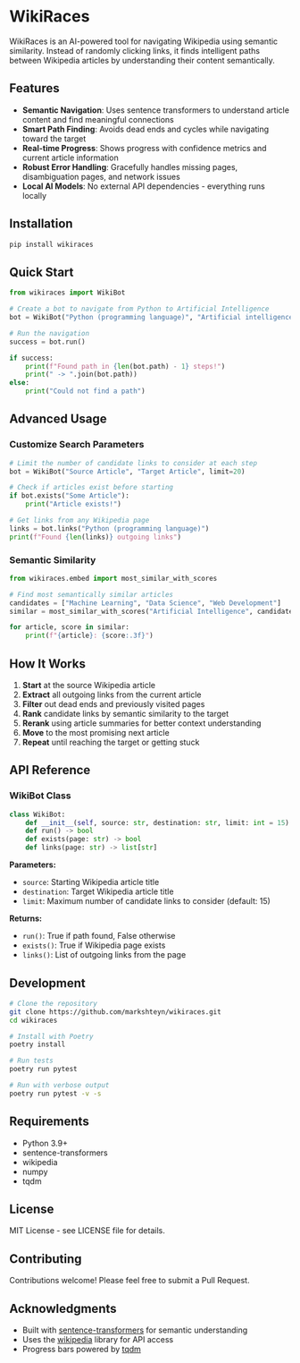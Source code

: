 # WikiRaces

WikiRaces is an AI-powered tool for navigating Wikipedia using semantic similarity. Instead of randomly clicking links, it finds intelligent paths between Wikipedia articles by understanding their content semantically.

## Features

- **Semantic Navigation**: Uses sentence transformers to understand article content and find meaningful connections
- **Smart Path Finding**: Avoids dead ends and cycles while navigating toward the target
- **Real-time Progress**: Shows progress with confidence metrics and current article information
- **Robust Error Handling**: Gracefully handles missing pages, disambiguation pages, and network issues
- **Local AI Models**: No external API dependencies - everything runs locally

## Installation

```bash
pip install wikiraces
```

## Quick Start

```python
from wikiraces import WikiBot

# Create a bot to navigate from Python to Artificial Intelligence
bot = WikiBot("Python (programming language)", "Artificial intelligence")

# Run the navigation
success = bot.run()

if success:
    print(f"Found path in {len(bot.path) - 1} steps!")
    print(" -> ".join(bot.path))
else:
    print("Could not find a path")
```

## Advanced Usage

### Customize Search Parameters

```python
# Limit the number of candidate links to consider at each step
bot = WikiBot("Source Article", "Target Article", limit=20)

# Check if articles exist before starting
if bot.exists("Some Article"):
    print("Article exists!")

# Get links from any Wikipedia page
links = bot.links("Python (programming language)")
print(f"Found {len(links)} outgoing links")
```

### Semantic Similarity

```python
from wikiraces.embed import most_similar_with_scores

# Find most semantically similar articles
candidates = ["Machine Learning", "Data Science", "Web Development"]
similar = most_similar_with_scores("Artificial Intelligence", candidates)

for article, score in similar:
    print(f"{article}: {score:.3f}")
```

## How It Works

1. **Start** at the source Wikipedia article
2. **Extract** all outgoing links from the current article
3. **Filter** out dead ends and previously visited pages
4. **Rank** candidate links by semantic similarity to the target
5. **Rerank** using article summaries for better context understanding
6. **Move** to the most promising next article
7. **Repeat** until reaching the target or getting stuck

## API Reference

### WikiBot Class

```python
class WikiBot:
    def __init__(self, source: str, destination: str, limit: int = 15)
    def run() -> bool
    def exists(page: str) -> bool
    def links(page: str) -> list[str]
```

**Parameters:**
- `source`: Starting Wikipedia article title
- `destination`: Target Wikipedia article title  
- `limit`: Maximum number of candidate links to consider (default: 15)

**Returns:**
- `run()`: True if path found, False otherwise
- `exists()`: True if Wikipedia page exists
- `links()`: List of outgoing links from the page

## Development

```bash
# Clone the repository
git clone https://github.com/markshteyn/wikiraces.git
cd wikiraces

# Install with Poetry
poetry install

# Run tests
poetry run pytest

# Run with verbose output
poetry run pytest -v -s
```

## Requirements

- Python 3.9+
- sentence-transformers
- wikipedia
- numpy
- tqdm

## License

MIT License - see LICENSE file for details.

## Contributing

Contributions welcome! Please feel free to submit a Pull Request.

## Acknowledgments

- Built with [sentence-transformers](https://www.sbert.net/) for semantic understanding
- Uses the [wikipedia](https://pypi.org/project/wikipedia/) library for API access
- Progress bars powered by [tqdm](https://tqdm.github.io/)
